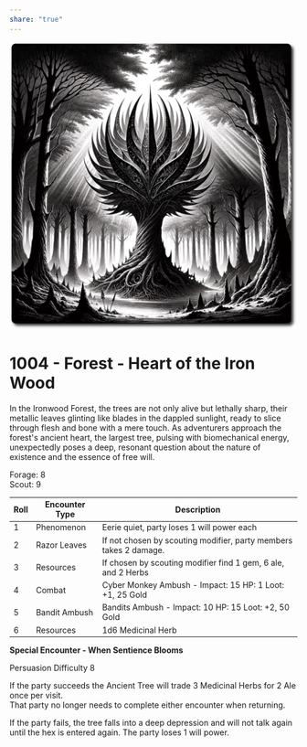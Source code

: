 ```yaml
---
share: "true"
---
```


![iron-wood](../iron-wood.png)  
  
# 1004 - Forest - Heart of the Iron Wood  
  
In the Ironwood Forest, the trees are not only alive but lethally sharp, their metallic leaves glinting like blades in the dappled sunlight, ready to slice through flesh and bone with a mere touch. As adventurers approach the forest's ancient heart, the largest tree, pulsing with biomechanical energy, unexpectedly poses a deep, resonant question about the nature of existence and the essence of free will.  
  
Forage: 8  
Scout: 9  
  
| Roll | Encounter Type | Description |  
| ---- | ---- | ---- |  
| 1 | Phenomenon | Eerie quiet, party loses 1 will power each |  
| 2 | Razor Leaves | If not chosen by scouting modifier, party members takes 2 damage. |  
| 3 | Resources | If chosen by scouting modifier find 1 gem, 6 ale, and 2 Herbs |  
| 4 | Combat | Cyber Monkey Ambush - Impact: 15  HP: 1 Loot: +1, 25 Gold |  
| 5 | Bandit Ambush | Bandits Ambush - Impact: 10 HP: 15 Loot: +2, 50 Gold |  
| 6 | Resources | 1d6 Medicinal Herb |  
  
**Special Encounter - When Sentience Blooms**  
  
Persuasion Difficulty 8  
  
If the party succeeds the Ancient Tree will trade 3 Medicinal Herbs for 2 Ale once per visit.  
That party no longer needs to complete either encounter when returning.  
  
If the party fails, the tree falls into a deep depression and will not talk again until the hex is entered again. The party loses 1 will power.  
  
  
